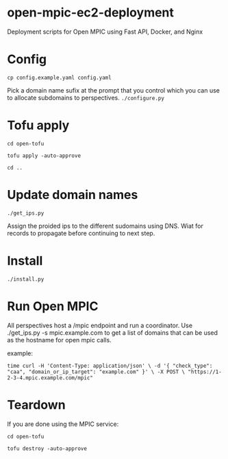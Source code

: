 # open-mpic-ec2-deployment
Deployment scripts for Open MPIC using Fast API, Docker, and Nginx


# Config
`cp config.example.yaml config.yaml`


Pick a domain name sufix at the prompt that you control which you can use to allocate subdomains to perspectives.
`./configure.py`

# Tofu apply
`cd open-tofu`

`tofu apply -auto-approve`

`cd ..`

# Update domain names


`./get_ips.py`

Assign the proided ips to the different sudomains using DNS. Wiat for records to propagate before continuing to next step.


# Install

`./install.py`

# Run Open MPIC

All perspectives host a /mpic endpoint and run a coordinator. Use ./get_ips.py -s mpic.example.com to get a list of domains that can be used as the hostname for open mpic calls.

example:

``
time curl -H 'Content-Type: application/json' \
      -d '{
  "check_type": "caa",
  "domain_or_ip_target": "example.com"
}' \
      -X POST \
      "https://1-2-3-4.mpic.example.com/mpic"
``

# Teardown
If you are done using the MPIC service:

`cd open-tofu`

`tofu destroy -auto-approve`